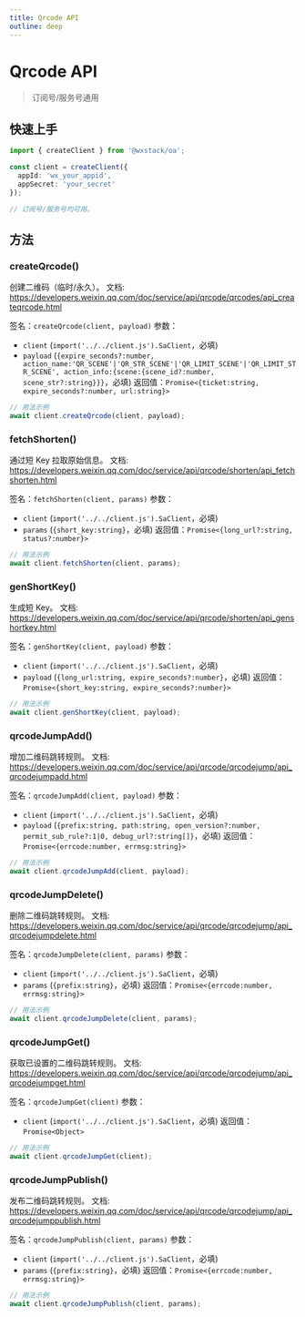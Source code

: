 ```yaml
---
title: Qrcode API
outline: deep
---
```


# Qrcode API

> 订阅号/服务号通用

## 快速上手

```ts
import { createClient } from '@wxstack/oa';

const client = createClient({
  appId: 'wx_your_appid',
  appSecret: 'your_secret'
});

// 订阅号/服务号均可用。
```

## 方法

### createQrcode()
创建二维码（临时/永久）。
文档: https://developers.weixin.qq.com/doc/service/api/qrcode/qrcodes/api_createqrcode.html

签名：`createQrcode(client, payload)`
参数：
- `client` (`import('../../client.js').SaClient`，必填)
- `payload` (`{expire_seconds?:number, action_name:'QR_SCENE'|'QR_STR_SCENE'|'QR_LIMIT_SCENE'|'QR_LIMIT_STR_SCENE', action_info:{scene:{scene_id?:number, scene_str?:string}}}`，必填)
返回值：`Promise<{ticket:string, expire_seconds?:number, url:string}>`
```ts
// 用法示例
await client.createQrcode(client, payload);
```

### fetchShorten()
通过短 Key 拉取原始信息。
文档: https://developers.weixin.qq.com/doc/service/api/qrcode/shorten/api_fetchshorten.html

签名：`fetchShorten(client, params)`
参数：
- `client` (`import('../../client.js').SaClient`，必填)
- `params` (`{short_key:string}`，必填)
返回值：`Promise<{long_url?:string, status?:number}>`
```ts
// 用法示例
await client.fetchShorten(client, params);
```

### genShortKey()
生成短 Key。
文档: https://developers.weixin.qq.com/doc/service/api/qrcode/shorten/api_genshortkey.html

签名：`genShortKey(client, payload)`
参数：
- `client` (`import('../../client.js').SaClient`，必填)
- `payload` (`{long_url:string, expire_seconds?:number}`，必填)
返回值：`Promise<{short_key:string, expire_seconds?:number}>`
```ts
// 用法示例
await client.genShortKey(client, payload);
```

### qrcodeJumpAdd()
增加二维码跳转规则。
文档: https://developers.weixin.qq.com/doc/service/api/qrcode/qrcodejump/api_qrcodejumpadd.html

签名：`qrcodeJumpAdd(client, payload)`
参数：
- `client` (`import('../../client.js').SaClient`，必填)
- `payload` (`{prefix:string, path:string, open_version?:number, permit_sub_rule?:1|0, debug_url?:string[]}`，必填)
返回值：`Promise<{errcode:number, errmsg:string}>`
```ts
// 用法示例
await client.qrcodeJumpAdd(client, payload);
```

### qrcodeJumpDelete()
删除二维码跳转规则。
文档: https://developers.weixin.qq.com/doc/service/api/qrcode/qrcodejump/api_qrcodejumpdelete.html

签名：`qrcodeJumpDelete(client, params)`
参数：
- `client` (`import('../../client.js').SaClient`，必填)
- `params` (`{prefix:string}`，必填)
返回值：`Promise<{errcode:number, errmsg:string}>`
```ts
// 用法示例
await client.qrcodeJumpDelete(client, params);
```

### qrcodeJumpGet()
获取已设置的二维码跳转规则。
文档: https://developers.weixin.qq.com/doc/service/api/qrcode/qrcodejump/api_qrcodejumpget.html

签名：`qrcodeJumpGet(client)`
参数：
- `client` (`import('../../client.js').SaClient`，必填)
返回值：`Promise<Object>`
```ts
// 用法示例
await client.qrcodeJumpGet(client);
```

### qrcodeJumpPublish()
发布二维码跳转规则。
文档: https://developers.weixin.qq.com/doc/service/api/qrcode/qrcodejump/api_qrcodejumppublish.html

签名：`qrcodeJumpPublish(client, params)`
参数：
- `client` (`import('../../client.js').SaClient`，必填)
- `params` (`{prefix:string}`，必填)
返回值：`Promise<{errcode:number, errmsg:string}>`
```ts
// 用法示例
await client.qrcodeJumpPublish(client, params);
```
